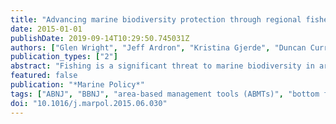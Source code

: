 ```yaml
---
title: "Advancing marine biodiversity protection through regional fisheries management: A review of bottom fisheries closures in areas beyond national jurisdiction"
date: 2015-01-01
publishDate: 2019-09-14T10:29:50.745031Z
authors: ["Glen Wright", "Jeff Ardron", "Kristina Gjerde", "Duncan Currie", "Julien Rochette"]
publication_types: ["2"]
abstract: "Fishing is a significant threat to marine biodiversity in areas beyond national jurisdiction (ABNJ). Bottom fishing in particular can impact deep-sea ecosystems, and the UN General Assembly has called on re- gional fisheries management organisations and arrangements (RFMO/As) to take actions to regulate bottom fisheries, including to close areas to bottom fishing activities where there is likely to be significant adverse impacts to vulnerable marine ecosystems (VMEs). This paper provides an update on the current status of closures, suggesting that RFMO/A biodiversity conservation efforts continue to advance slowly. RFMO/As have been slow to implement additional closures and to act in a precautionary manner based on available scientific evidence. Existing powers are not being fully utilised and best practice is not always followed. Closures have often been temporary or representative, or have not in fact restricted ongoing fishing activity. Some positive outcomes provide examples of good practice, though RFMO/As will need to fully utilise their powers and follow best practice before authorising bottom fishing to proceed in ABNJ."
featured: false
publication: "*Marine Policy*"
tags: ["ABNJ", "BBNJ", "area-based management tools (ABMTs)", "bottom fishing", "fisheries", "fisheries closures", "fisheries management", "high seas", "regional fisheries management organizations (RFMOs", "vulnerable marine ecosystems (VMEs)"]
doi: "10.1016/j.marpol.2015.06.030"
---
```


